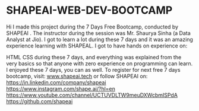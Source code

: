# SHAPEAI-WEB-DEV-BOOTCAMP
Hi I made this project during the 7 Days Free Bootcamp, conducted by SHAPEAI . The instructor during the session was Mr. Shaurya Sinha (a Data Analyst at Jio). I got to learn a lot during these 7 days and it was an amazing experience learning with SHAPEAL. I got to have hands on experience on:

HTML CSS during these 7 days, and everything was explained from the very basics so that anyone with zero experience on programming can learn. I enjoyed these 7 days, you can as well. To register for next free 7 days bootcamp, visit: www.shapeai.tech or follow SHAPEAI on: 
https://in.linkedin.com/company/shapeai 
https://www.instagram.com/shape.ai/?hl=en
https://www.youtube.com/channel/UCTUVDLTW9meuDXWcbmISPdA
https://github.com/shapeai
